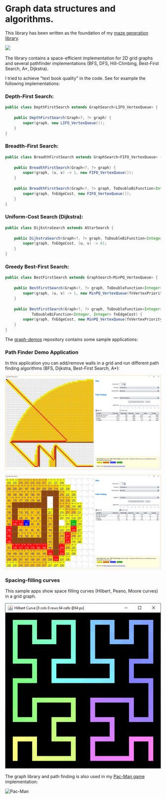 # Graph data structures and algorithms.

This library has been written as the foundation of my [maze generation library](https://github.com/armin-reichert/mazes). 

<img width="640" src="https://github.com/armin-reichert/mazes/wiki/images/gen/maze_80x60_WilsonUSTRecursiveCrosses.gif"/>

The library contains a space-efficient implementation for 2D grid graphs and several pathfinder implementations (BFS, DFS, Hill-Climbing, Best-First Search, A*, Dijkstra). 

I tried to achieve "text book quality" in the code. See for example the following implementations:

### Depth-First Search:

```java
public class DepthFirstSearch extends GraphSearch<LIFO_VertexQueue> {

	public DepthFirstSearch(Graph<?, ?> graph) {
		super(graph, new LIFO_VertexQueue());
	}
}
```

### Breadth-First Search:

```java
public class BreadthFirstSearch extends GraphSearch<FIFO_VertexQueue> {

	public BreadthFirstSearch(Graph<?, ?> graph) {
		super(graph, (u, v) -> 1, new FIFO_VertexQueue());
	}

	public BreadthFirstSearch(Graph<?, ?> graph, ToDoubleBiFunction<Integer, Integer> fnEdgeCost) {
		super(graph, fnEdgeCost, new FIFO_VertexQueue());
	}
}
```

### Uniform-Cost Search (Dijkstra):

```java
public class DijkstraSearch extends AStarSearch {

	public DijkstraSearch(Graph<?, ?> graph, ToDoubleBiFunction<Integer, Integer> fnEdgeCost) {
		super(graph, fnEdgeCost, (u, v) -> 0);
	}
}
```

### Greedy Best-First Search:

```java
public class BestFirstSearch extends GraphSearch<MinPQ_VertexQueue> {

	public BestFirstSearch(Graph<?, ?> graph, ToDoubleFunction<Integer> fnVertexPriority) {
		super(graph, (u, v) -> 1, new MinPQ_VertexQueue(fnVertexPriority));
	}

	public BestFirstSearch(Graph<?, ?> graph, ToDoubleFunction<Integer> fnVertexPriority,
			ToDoubleBiFunction<Integer, Integer> fnEdgeCost) {
		super(graph, fnEdgeCost, new MinPQ_VertexQueue(fnVertexPriority));
	}
}
```

The [graph-demos](https://github.com/armin-reichert/graph-demos) repository contains some sample applications:

### Path Finder Demo Application

In this application you can add/remove walls in a grid and run different path finding algorithms (BFS, Dijkstra, Best-First Search, A*):

![Path finding demo application](https://github.com/armin-reichert/graph-demos/blob/master/PathFinderDemo/doc/pathfinder.png)

![Path finding demo application](https://github.com/armin-reichert/graph-demos/blob/master/PathFinderDemo/doc/astar.png)

### Spacing-filling curves

This sample apps show space filling curves (Hilbert, Peano, Moore curves) in a grid graph.

![Hilbert curve](https://github.com/armin-reichert/graph-demos/blob/master/SpaceFillingCurves/doc/hilbert.png)


The graph library and path finding is also used in my [Pac-Man game](https://github.com/armin-reichert/pacman) implementation:

![Pac-Man](https://github.com/armin-reichert/pacman/blob/master/doc/pacman-pathfinding.png)
